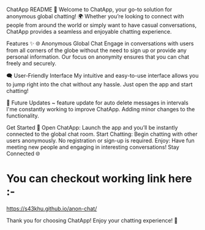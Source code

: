 ChatApp README 📱
Welcome to ChatApp, your go-to solution for anonymous global chatting! 🌍 Whether you’re looking to connect with people from around the world or simply want to have casual conversations, ChatApp provides a seamless and enjoyable chatting experience.

Features ✨
🌐 Anonymous Global Chat
Engage in conversations with users from all corners of the globe without the need to sign up or provide any personal information. Our focus on anonymity ensures that you can chat freely and securely.

🗨️ User-Friendly Interface
My intuitive and easy-to-use interface allows you to jump right into the chat without any hassle. Just open the app and start chatting!

🚀 Future Updates
~ feature update for auto delete messages in intervals
I'me constantly working to improve ChatApp.
Adding minor changes to the functionality.

Get Started 🚀
Open ChatApp: Launch the app and you’ll be instantly connected to the global chat room.
Start Chatting: Begin chatting with other users anonymously. No registration or sign-up is required.
Enjoy: Have fun meeting new people and engaging in interesting conversations!
Stay Connected 🌐

# You can checkout working link here :-

https://s43khu.github.io/anon-chat/

Thank you for choosing ChatApp! Enjoy your chatting experience! 🎉
